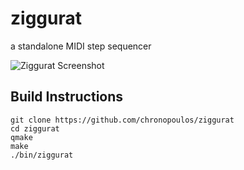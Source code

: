 # ziggurat
a standalone MIDI step sequencer

![Ziggurat Screenshot](https://static1.squarespace.com/static/54d8093fe4b02ef1156307b5/t/5ad45c9a03ce641bc8be47c2/1523866799332/ziggurat_20180416.png)

## Build Instructions

```
git clone https://github.com/chronopoulos/ziggurat
cd ziggurat
qmake
make
./bin/ziggurat
```
